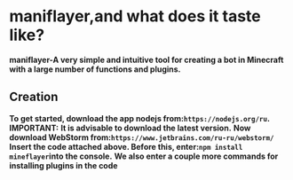 # maniflayer,and what does it taste like?
 **maniflayer-A very simple and intuitive    tool for creating a bot in Minecraft with  a large number of functions and plugins.**
## Creation
**To get started, download the app nodejs from:`https://nodejs.org/ru`.**
**IMPORTANT:**
**It is advisable to download the latest version.**
**Now download WebStorm from:`https://www.jetbrains.com/ru-ru/webstorm/`**
**Insert the code attached above. Before this, enter:`npm install mineflayer`into the console.**
**We also enter a couple more commands for installing plugins in the code**
